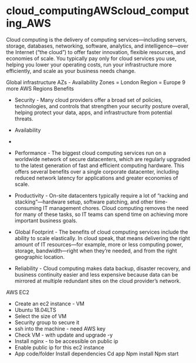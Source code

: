 # cloud_computingAWScloud_computing_AWS

Cloud computing is the delivery of computing services—including servers, storage, databases, networking, software, analytics, and intelligence—over the Internet (“the cloud”) to offer faster innovation, flexible resources, and economies of scale. You typically pay only for cloud services you use, helping you lower your operating costs, run your infrastructure more efficiently, and scale as your business needs change.


Global infrastructure AZs - Availability Zones = London Region = Europe 9 more AWS Regions
Benefits
* Security - Many cloud providers offer a broad set of policies, technologies, and controls that strengthen your security posture overall, helping protect your data, apps, and infrastructure from potential threats.
* Availability
* 
* Performance - The biggest cloud computing services run on a worldwide network of secure datacenters, which are regularly upgraded to the latest generation of fast and efficient computing hardware. This offers several benefits over a single corporate datacenter, including reduced network latency for applications and greater economies of scale.

* Productivity - On-site datacenters typically require a lot of “racking and stacking”—hardware setup, software patching, and other time-consuming IT management chores. Cloud computing removes the need for many of these tasks, so IT teams can spend time on achieving more important business goals.


* Global Footprint - The benefits of cloud computing services include the ability to scale elastically. In cloud speak, that means delivering the right amount of IT resources—for example, more or less computing power, storage, bandwidth—right when they’re needed, and from the right geographic location.

* Reliability - Cloud computing makes data backup, disaster recovery, and business continuity easier and less expensive because data can be mirrored at multiple redundant sites on the cloud provider’s network.


AWS EC2
* Create an ec2 instance - VM
* Ubuntu 18.04LTS
* Select the size of VM
* Security group to secure it
* ssh into the machine - need AWS key
* Check VM - with update and upgrade -y
* Install nginx - to be accessible on public ip
* Enable public ip for this ec2 instance
* App code/folder
Install dependencies Cd app Npm install Npm start


